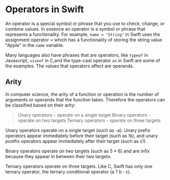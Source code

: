 # Operators in Swift
An operator is a special symbol or phrase that you use to check, change, or combine values. In essence an operator is a symbol or phrase that represents a functionality. For example, `name = "String"` in Swift uses the assignment operator = which has a functionality of storing the string value "Apple" in the `name` variable. 

Many languages also have phrases that are operators, like `typeof` in Javascript, `sizeof` in C,and the type-cast operator `as` in Swift are some of the examples. The values that operators affect are operands.

## Arity
In computer science, the arity of a function or operation is the number of arguments or operands that the function takes. Therefore the operators can be classified based on their arity:
> Unary operators - operate on a single target
> Binary operators - operate on two targets
> Ternary operators - operate on three targets

Unary operators operate on a single target (such as -a). Unary prefix operators appear immediately before their target (such as !b), and unary postfix operators appear immediately after their target (such as c!).

Binary operators operate on two targets (such as 5 * 6) and are infix because they appear in between their two targets.

Ternary operators operate on three targets. Like C, Swift has only one ternary operator, the ternary conditional operator (a ? b : c).


